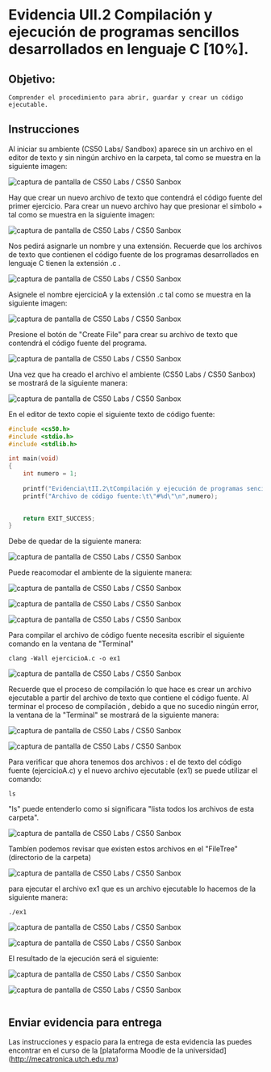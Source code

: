 # Evidencia UII.2 Compilación y ejecución de programas sencillos desarrollados en lenguaje C [10%].

## Objetivo: 

    Comprender el procedimiento para abrir, guardar y crear un código ejecutable.

## Instrucciones

Al iniciar su ambiente (CS50 Labs/ Sandbox) aparece sin un archivo en el editor de texto y sin ningún archivo en la carpeta, tal como se muestra en la siguiente imagen:

![captura de pantalla de CS50 Labs / CS50 Sanbox](EVII_img1.png)

Hay que crear un nuevo archivo de texto que contendrá el código fuente del primer ejercicio. Para crear un nuevo archivo hay que presionar el símbolo + tal como se muestra en la siguiente imagen:

![captura de pantalla de CS50 Labs / CS50 Sanbox](EVII_img2.png)

Nos pedirá asignarle un nombre y una extensión. Recuerde que los archivos de texto que contienen el código fuente de los programas desarrollados en lenguaje C tienen la extensión .c .

![captura de pantalla de CS50 Labs / CS50 Sanbox](EVII_img3.png)

Asignele el nombre ejercicioA y la extensión .c tal como se muestra en la siguiente imagen:

![captura de pantalla de CS50 Labs / CS50 Sanbox](EVII_img4.png)

Presione el botón de "Create File" para crear su archivo de texto que contendrá el código fuente del programa.

![captura de pantalla de CS50 Labs / CS50 Sanbox](EVII_img5.png)

Una vez que ha creado el archivo el ambiente (CS50 Labs / CS50 Sanbox) se mostrará de la siguiente manera:

![captura de pantalla de CS50 Labs / CS50 Sanbox](EVII_img6.png)

En el editor de texto copie el siguiente texto de código fuente:

```c
#include <cs50.h>
#include <stdio.h>
#include <stdlib.h>

int main(void)
{
    int numero = 1;
    
    printf("Evidencia\tII.2\tCompilación y ejecución de programas sencillos desarrollados en lenguaje C\t[10 puntos].\n\n");
    printf("Archivo de código fuente:\t\"#%d\"\n",numero);
    

    return EXIT_SUCCESS;
}
```

Debe de quedar de la siguiente manera:

![captura de pantalla de CS50 Labs / CS50 Sanbox](EVII_img7.png)

Puede reacomodar el ambiente de la siguiente manera:

![captura de pantalla de CS50 Labs / CS50 Sanbox](EVII_img8.png)

![captura de pantalla de CS50 Labs / CS50 Sanbox](EVII_img9.png)

![captura de pantalla de CS50 Labs / CS50 Sanbox](EVII_img10.png)

Para compilar el archivo de código fuente necesita escribir el siguiente comando en la ventana de "Terminal"

```
clang -Wall ejercicioA.c -o ex1
```
![captura de pantalla de CS50 Labs / CS50 Sanbox](EVII_img11.png)

Recuerde que el proceso de compilación lo que hace es crear un archivo ejecutable a partir del archivo de texto que contiene el código fuente.
Al terminar el proceso de compilación , debido a que no sucedio ningún error, la ventana de la "Terminal" se mostrará de la siguiente manera:

![captura de pantalla de CS50 Labs / CS50 Sanbox](EVII_img12.png)

![captura de pantalla de CS50 Labs / CS50 Sanbox](EVII_img13.png)

Para verificar que ahora tenemos dos archivos : el de texto del código fuente (ejercicioA.c) y el nuevo archivo ejecutable (ex1) se puede utilizar el comando:

```
ls
```
 
"ls" puede entenderlo como si significara "lista todos los archivos de esta carpeta".

![captura de pantalla de CS50 Labs / CS50 Sanbox](EVII_img14.png)

Tambíen podemos revisar que existen estos archivos en el "FileTree" (directorio de la carpeta)

![captura de pantalla de CS50 Labs / CS50 Sanbox](EVII_img15.png)

para ejecutar el archivo ex1 que es un archivo ejecutable lo hacemos de la siguiente manera:

```
./ex1
```

![captura de pantalla de CS50 Labs / CS50 Sanbox](EVII_img16.png)

![captura de pantalla de CS50 Labs / CS50 Sanbox](EVII_img17.png)

El resultado de la ejecución será el siguiente:

![captura de pantalla de CS50 Labs / CS50 Sanbox](EVII_img18.png)

![captura de pantalla de CS50 Labs / CS50 Sanbox](EVII_img19.png)

```c

```

## Enviar evidencia para entrega

Las instrucciones y espacio para la entrega de esta evidencia las puedes encontrar en el curso de la [plataforma Moodle de la universidad] (http://mecatronica.utch.edu.mx)